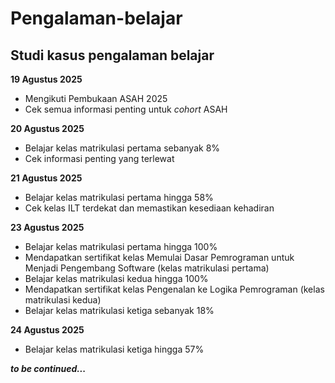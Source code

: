 Pengalaman-belajar
==
Studi kasus pengalaman belajar
--
  
**19 Agustus 2025**  
- Mengikuti Pembukaan ASAH 2025
- Cek semua informasi penting untuk *cohort* ASAH
  
**20 Agustus 2025**  
- Belajar kelas matrikulasi pertama sebanyak 8%
- Cek informasi penting yang terlewat
  
**21 Agustus 2025**  
- Belajar kelas matrikulasi pertama hingga 58%
- Cek kelas ILT terdekat dan memastikan kesediaan kehadiran
  
**23 Agustus 2025**  
- Belajar kelas matrikulasi pertama hingga 100%
- Mendapatkan sertifikat kelas Memulai Dasar Pemrograman untuk Menjadi Pengembang Software (kelas matrikulasi pertama)
- Belajar kelas matrikulasi kedua hingga 100%
- Mendapatkan sertifikat kelas Pengenalan ke Logika Pemrograman (kelas matrikulasi kedua)
- Belajar kelas matrikulasi ketiga sebanyak 18%

**24 Agustus 2025**  
- Belajar kelas matrikulasi ketiga hingga 57%

***to be continued...***
